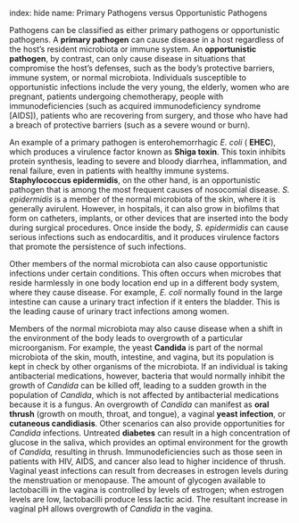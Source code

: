 index: hide
name: Primary Pathogens versus Opportunistic Pathogens

Pathogens can be classified as either primary pathogens or opportunistic pathogens. A  **primary pathogen** can cause disease in a host regardless of the host’s resident microbiota or immune system. An  **opportunistic pathogen**, by contrast, can only cause disease in situations that compromise the host’s defenses, such as the body’s protective barriers, immune system, or normal microbiota. Individuals susceptible to opportunistic infections include the very young, the elderly, women who are pregnant, patients undergoing chemotherapy, people with immunodeficiencies (such as acquired immunodeficiency syndrome [AIDS]), patients who are recovering from surgery, and those who have had a breach of protective barriers (such as a severe wound or burn).

An example of a primary pathogen is enterohemorrhagic  *E. coli* ( **EHEC**), which produces a virulence factor known as  **Shiga toxin**. This toxin inhibits protein synthesis, leading to severe and bloody diarrhea, inflammation, and renal failure, even in patients with healthy immune systems.  **Staphylococcus epidermidis**, on the other hand, is an opportunistic pathogen that is among the most frequent causes of nosocomial disease. *S. epidermidis* is a member of the normal microbiota of the skin, where it is generally avirulent. However, in hospitals, it can also grow in biofilms that form on catheters, implants, or other devices that are inserted into the body during surgical procedures. Once inside the body,  *S. epidermidis* can cause serious infections such as endocarditis, and it produces virulence factors that promote the persistence of such infections.

Other members of the normal microbiota can also cause opportunistic infections under certain conditions. This often occurs when microbes that reside harmlessly in one body location end up in a different body system, where they cause disease. For example,  *E. coli* normally found in the large intestine can cause a urinary tract infection if it enters the bladder. This is the leading cause of urinary tract infections among women.

Members of the normal microbiota may also cause disease when a shift in the environment of the body leads to overgrowth of a particular microorganism. For example, the yeast  **Candida** is part of the normal microbiota of the skin, mouth, intestine, and vagina, but its population is kept in check by other organisms of the microbiota. If an individual is taking antibacterial medications, however, bacteria that would normally inhibit the growth of  *Candida* can be killed off, leading to a sudden growth in the population of  *Candida*, which is not affected by antibacterial medications because it is a fungus. An overgrowth of  *Candida* can manifest as  **oral thrush** (growth on mouth, throat, and tongue), a vaginal  **yeast infection**, or  **cutaneous candidiasis**. Other scenarios can also provide opportunities for  *Candida* infections. Untreated  **diabetes** can result in a high concentration of glucose in the saliva, which provides an optimal environment for the growth of  *Candida,* resulting in thrush. Immunodeficiencies such as those seen in patients with HIV, AIDS, and cancer also lead to higher incidence of thrush. Vaginal yeast infections can result from decreases in estrogen levels during the menstruation or menopause. The amount of glycogen available to lactobacilli in the vagina is controlled by levels of estrogen; when estrogen levels are low, lactobacilli produce less lactic acid. The resultant increase in vaginal pH allows overgrowth of  *Candida* in the vagina.
